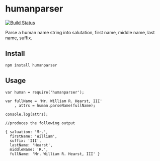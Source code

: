 humanparser
=========

[![Build Status](https://travis-ci.org/chovy/humanparser.svg?branch=master)](https://travis-ci.org/chovy/humanparser)

Parse a human name string into salutation, first name, middle name, last name, suffix.

## Install

    npm install humanparser

## Usage

    var human = require('humanparser');

    var fullName = 'Mr. William R. Hearst, III'
        , attrs = human.parseName(fullName);

    console.log(attrs);

    //produces the following output
    
    { saluation: 'Mr.',
      firstName: 'William',
      suffix: 'III',
      lastName: 'Hearst',
      middleName: 'R.',
      fullName: 'Mr. William R. Hearst, III' }
